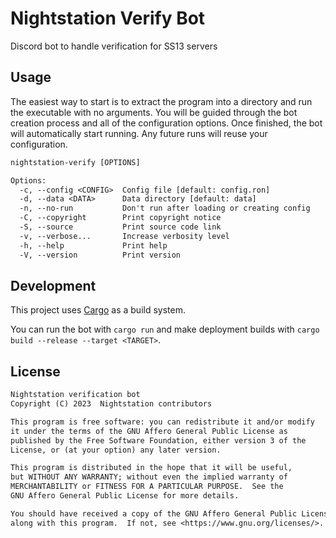 # Nightstation Verify Bot

Discord bot to handle verification for SS13 servers

## Usage

The easiest way to start is to extract the program into a directory and run the
executable with no arguments. You will be guided through the bot creation
process and all of the configuration options. Once finished, the bot will
automatically start running. Any future runs will reuse your configuration.

```txt
nightstation-verify [OPTIONS]

Options:
  -c, --config <CONFIG>  Config file [default: config.ron]
  -d, --data <DATA>      Data directory [default: data]
  -n, --no-run           Don't run after loading or creating config
  -C, --copyright        Print copyright notice
  -S, --source           Print source code link
  -v, --verbose...       Increase verbosity level
  -h, --help             Print help
  -V, --version          Print version
```

## Development

This project uses [Cargo](https://doc.rust-lang.org/cargo/) as a build system.

You can run the bot with `cargo run` and make deployment builds with
`cargo build --release --target <TARGET>`.

## License

```txt
Nightstation verification bot
Copyright (C) 2023  Nightstation contributors

This program is free software: you can redistribute it and/or modify
it under the terms of the GNU Affero General Public License as
published by the Free Software Foundation, either version 3 of the
License, or (at your option) any later version.

This program is distributed in the hope that it will be useful,
but WITHOUT ANY WARRANTY; without even the implied warranty of
MERCHANTABILITY or FITNESS FOR A PARTICULAR PURPOSE.  See the
GNU Affero General Public License for more details.

You should have received a copy of the GNU Affero General Public License
along with this program.  If not, see <https://www.gnu.org/licenses/>.
```
